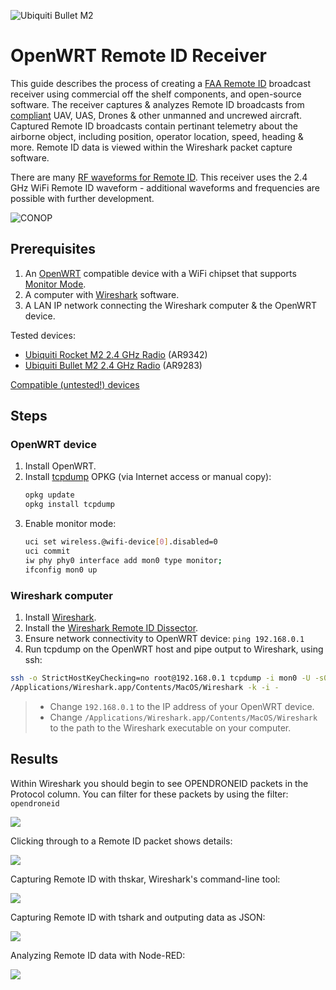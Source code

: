 ![Ubiquiti Bullet M2](img/remoteid/bullet.jpg)

# OpenWRT Remote ID Receiver

This guide describes the process of creating a [FAA Remote ID](https://www.faa.gov/uas/getting_started/remote_id) broadcast receiver using commercial off the shelf components, and open-source software. The receiver captures & analyzes Remote ID broadcasts from [compliant](https://uasdoc.faa.gov/listDocs) UAV, UAS, Drones & other unmanned and uncrewed aircraft. Captured Remote ID broadcasts contain pertinant telemetry about the airborne object, including position, operator location, speed, heading & more. Remote ID data is viewed within the Wireshark packet capture software.

There are many [RF waveforms for Remote ID](https://drone-remote-id.com/). This receiver uses the 2.4 GHz WiFi Remote ID waveform - additional waveforms and frequencies are possible with further development.

![CONOP](img/remoteid/wand_conop.png)

## Prerequisites

1. An [OpenWRT](https://openwrt.org/) compatible device with a WiFi chipset that supports [Monitor Mode](https://wiki.wireshark.org/CaptureSetup/WLAN).
2. A computer with [Wireshark](https://www.wireshark.org/) software.
3. A LAN IP network connecting the Wireshark computer & the OpenWRT device.

Tested devices:
* [Ubiquiti Rocket M2 2.4 GHz Radio](https://amzn.to/3u01S3S) (AR9342)
* [Ubiquiti Bullet M2 2.4 GHz Radio](https://amzn.to/4aWZrzT) (AR9283)

[Compatible (untested!) devices](https://deviwiki.com/wiki/List_of_Wireless_Adapters_That_Support_Monitor_Mode_and_Packet_Injection)

## Steps

### OpenWRT device

1. Install OpenWRT.
2. Install [tcpdump](https://openwrt.org/docs/guide-user/firewall/misc/tcpdump_wireshark) OPKG (via Internet access or manual copy):
    ```sh linenum="1"
    opkg update
    opkg install tcpdump
    ```
3. Enable monitor mode:
    ```sh linenum="1"
    uci set wireless.@wifi-device[0].disabled=0
    uci commit
    iw phy phy0 interface add mon0 type monitor;
    ifconfig mon0 up
    ```

### Wireshark computer

1. Install [Wireshark](https://www.wireshark.org/).
2. Install the [Wireshark Remote ID Dissector](https://github.com/opendroneid/wireshark-dissector).
2. Ensure network connectivity to OpenWRT device: `ping 192.168.0.1`
3. Run tcpdump on the OpenWRT host and pipe output to Wireshark, using ssh:
```sh linenum="1"
ssh -o StrictHostKeyChecking=no root@192.168.0.1 tcpdump -i mon0 -U -s0 -w - 'not port 22'|\
/Applications/Wireshark.app/Contents/MacOS/Wireshark -k -i -
```
> * Change `192.168.0.1` to the IP address of your OpenWRT device.
> * Change  `/Applications/Wireshark.app/Contents/MacOS/Wireshark` to the path to the Wireshark executable on your computer.

## Results

Within Wireshark you should begin to see OPENDRONEID packets in the Protocol column. You can filter for these packets by using the filter: `opendroneid`

![](img/remoteid/wireshark1.png)

Clicking through to a Remote ID packet shows details:

![](img/remoteid/wireshark_details.png)

Capturing Remote ID with thskar, Wireshark's command-line tool:

![](img/remoteid/tshark.png)

Capturing Remote ID with tshark and outputing data as JSON:

![](img/remoteid/tshark_json.png)

Analyzing Remote ID data with Node-RED:

![](img/remoteid/node-red.png)
